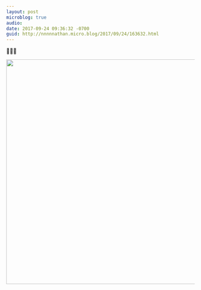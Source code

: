 ```yaml
---
layout: post
microblog: true
audio: 
date: 2017-09-24 09:36:32 -0700
guid: http://nnnnnathan.micro.blog/2017/09/24/163632.html
---
```

🌯👶🏻

<img src="http://status.yergler.net/uploads/2017/f47d30b953.jpg" width="599" height="600" />
